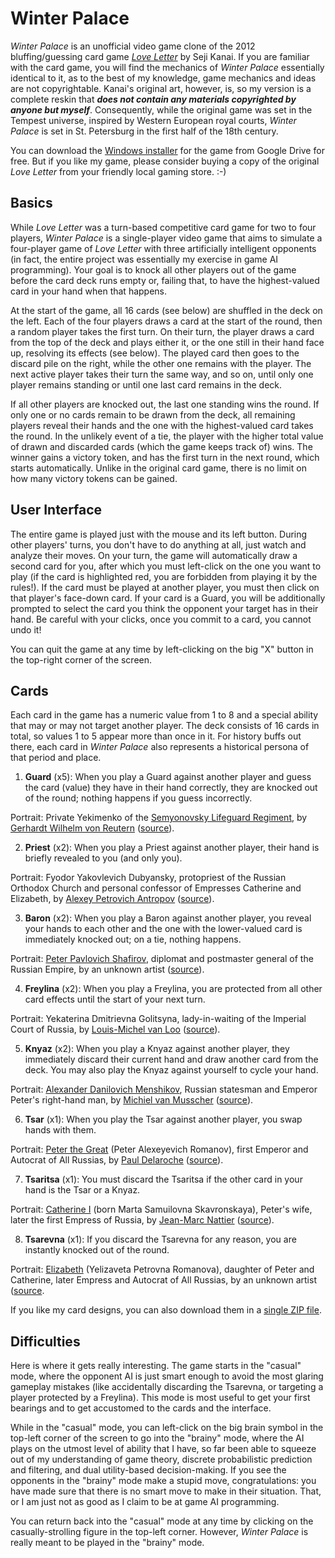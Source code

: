 ﻿# Winter Palace
*Winter Palace* is an unofficial video game clone of the 2012 bluffing/guessing card game *[Love Letter](https://www.alderac.com/tempest/love-letter/)* by Seji Kanai. If you are familiar with the card game, you will find the mechanics of *Winter Palace* essentially identical to it, as to the best of my knowledge, game mechanics and ideas are not copyrightable. Kanai's original art, however, is, so my version is a complete reskin that ***does not contain any materials copyrighted by anyone but myself***. Consequently, while the original game was set in the Tempest universe, inspired by Western European royal courts, *Winter Palace* is set in St. Petersburg in the first half of the 18th century.

You can download the [Windows installer](https://drive.google.com/open?id=1oHcPQ6AoOIXQUOGxQrMGoR9Ef1nuP0NK) for the game from Google Drive for free. But if you like my game, please consider buying a copy of the original *Love Letter* from your friendly local gaming store. :-)

## Basics
While *Love Letter* was a turn-based competitive card game for two to four players, *Winter Palace* is a single-player video game that aims to simulate a four-player game of *Love Letter* with three artificially intelligent opponents (in fact, the entire project was essentially my exercise in game AI programming). Your goal is to knock all other players out of the game before the card deck runs empty or, failing that, to have the highest-valued card in your hand when that happens.

At the start of the game, all 16 cards (see below) are shuffled in the deck on the left. Each of the four players draws a card at the start of the round, then a random player takes the first turn. On their turn, the player draws a card from the top of the deck and plays either it, or the one still in their hand face up, resolving its effects (see below). The played card then goes to the discard pile on the right, while the other one remains with the player. The next active player takes their turn the same way, and so on, until only one player remains standing or until one last card remains in the deck.

If all other players are knocked out, the last one standing wins the round. If only one or no cards remain to be drawn from the deck, all remaining players reveal their hands and the one with the highest-valued card takes the round. In the unlikely event of a tie, the player with the higher total value of drawn and discarded cards (which the game keeps track of) wins. The winner gains a victory token, and has the first turn in the next round, which starts automatically. Unlike in the original card game, there is no limit on how many victory tokens can be gained.

## User Interface
The entire game is played just with the mouse and its left button. During other players' turns, you don't have to do anything at all, just watch and analyze their moves. On your turn, the game will automatically draw a second card for you, after which you must left-click on the one you want to play (if the card is highlighted red, you are forbidden from playing it by the rules!). If the card must be played at another player, you must then click on that player's face-down card. If your card is a Guard, you will be additionally prompted to select the card you think the opponent your target has in their hand. Be careful with your clicks, once you commit to a card, you cannot undo it!

You can quit the game at any time by left-clicking on the big "X" button in the top-right corner of the screen.

## Cards
Each card in the game has a numeric value from 1 to 8 and a special ability that may or may not target another player. The deck consists of 16 cards in total, so values 1 to 5 appear more than once in it. For history buffs out there, each card in *Winter Palace* also represents a historical persona of that period and place.

1. **Guard** (x5): When you play a Guard against another player and guess the card (value) they have in their hand correctly, they are knocked out of the round; nothing happens if you guess incorrectly.

 Portrait: Private Yekimenko of the [Semyonovsky Lifeguard Regiment](https://en.wikipedia.org/wiki/Semyonovsky_Regiment), by [Gerhardt Wilhelm von Reutern](https://en.wikipedia.org/wiki/Gerhardt_Wilhelm_von_Reutern) ([source](https://commons.wikimedia.org/wiki/File:Рядовой_лейб-гвардии_Семёновского_полка_Екименко,_1832_г.jpg)).

2. **Priest** (x2): When you play a Priest against another player, their hand is briefly revealed to you (and only you).

 Portrait: Fyodor Yakovlevich Dubyansky, protopriest of the Russian Orthodox Church and personal confessor of Empresses Catherine and Elizabeth, by [Alexey Petrovich Antropov](https://en.wikipedia.org/wiki/Aleksey_Antropov) ([source](https://commons.wikimedia.org/wiki/File:Portrait_of_Father_Fyodor_Dubyansky.jpg)).

3. **Baron** (x2): When you play a Baron against another player, you reveal your hands to each other and the one with the lower-valued card is immediately knocked out; on a tie, nothing happens.

 Portrait: [Peter Pavlovich Shafirov](https://en.wikipedia.org/wiki/Peter_Shafirov), diplomat and postmaster general of the Russian Empire, by an unknown artist ([source](https://commons.wikimedia.org/wiki/File:Shafirov.jpg)).

4. **Freylina** (x2): When you play a Freylina, you are protected from all other card effects until the start of your next turn.

 Portrait: Yekaterina Dmitrievna Golitsyna, lady-in-waiting of the Imperial Court of Russia, by [Louis-Michel van Loo](https://en.wikipedia.org/wiki/Louis-Michel_van_Loo) ([source](https://commons.wikimedia.org/wiki/File:Louis-Michel_van_Loo_Princess_Ekaterina_Dmitrievna_Golitsyna.jpg)).

5. **Knyaz** (x2): When you play a Knyaz against another player, they immediately discard their current hand and draw another card from the deck. You may also play the Knyaz against yourself to cycle your hand.

 Portrait: [Alexander Danilovich Menshikov](https://en.wikipedia.org/wiki/Alexander_Danilovich_Menshikov), Russian statesman and Emperor Peter's right-hand man, by [Michiel van Musscher](https://en.wikipedia.org/wiki/Michiel_van_Musscher) ([source](https://commons.wikimedia.org/wiki/File:Menshikov_1698_01.jpg)).

6. **Tsar** (x1): When you play the Tsar against another player, you swap hands with them.

 Portrait: [Peter the Great](https://en.wikipedia.org/wiki/Peter_the_Great) (Peter Alexeyevich Romanov), first Emperor and Autocrat of All Russias, by [Paul Delaroche](https://en.wikipedia.org/wiki/Paul_Delaroche) ([source](https://commons.wikimedia.org/wiki/File:Peter_der-Grosse_1838.jpg)).

7. **Tsaritsa** (x1): You must discard the Tsaritsa if the other card in your hand is the Tsar or a Knyaz.

 Portrait: [Catherine I](https://en.wikipedia.org/wiki/Catherine_I_of_Russia) (born Marta Samuilovna Skavronskaya), Peter's wife, later the first Empress of Russia, by [Jean-Marc Nattier](https://en.wikipedia.org/wiki/Jean-Marc_Nattier) ([source](https://commons.wikimedia.org/wiki/File:Catherine_I_of_Russia_by_Nattier.jpg)).

8. **Tsarevna** (x1): If you discard the Tsarevna for any reason, you are instantly knocked out of the round.

 Portrait: [Elizabeth](https://en.wikipedia.org/wiki/Elizabeth_of_Russia) (Yelizaveta Petrovna Romanova), daughter of Peter and Catherine, later Empress and Autocrat of All Russias, by an unknown artist ([source](https://commons.wikimedia.org/wiki/File:Elizabeth_of_Russia_(Rostov_museum\).jpeg)).

If you like my card designs, you can also download them in a [single ZIP file](https://drive.google.com/open?id=1shBgYLNqtjkUHKxYrGRBY-0yrPAqrnBN).

## Difficulties
Here is where it gets really interesting. The game starts in the "casual" mode, where the opponent AI is just smart enough to avoid the most glaring gameplay mistakes (like accidentally discarding the Tsarevna, or targeting a player protected by a Freylina). This mode is most useful to get your first bearings and to get accustomed to the cards and the interface.

While in the "casual" mode, you can left-click on the big brain symbol in the top-left corner of the screen to go into the "brainy" mode, where the AI plays on the utmost level of ability that I have, so far been able to squeeze out of my understanding of game theory, discrete probabilistic prediction and filtering, and dual utility-based decision-making. If you see the opponents in the "brainy" mode make a stupid move, congratulations: you have made sure that there is no smart move to make in their situation. That, or I am just not as good as I claim to be at game AI programming.

You can return back into the "casual" mode at any time by clicking on the casually-strolling figure in the top-left corner. However, *Winter Palace* is really meant to be played in the "brainy" mode.